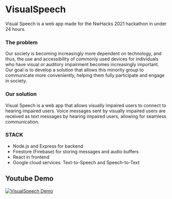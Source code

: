 # VisualSpeech

Visual Speech is a web app made for the NwHacks 2021 hackathon in under 24 hours. 

### The problem
Our society is becoming increasingly more dependent on technology, and thus, the use and accessibility of commonly used devices for individuals who have visual or auditory impairment becomes increasingly important. 
Our goal is to develop a solution that allows this minority group to communicate more conveniently, helping them fully participate and engage in society.

### Our solution
Visual Speech is a web app that allows visually impaired users to connect to hearing impaired users. Voice messages sent by visually impaired users are received as text messages by hearing impaired users, allowing for seamless communication.

### STACK
- Node.js and Express for backend
- Firestore (Firebase) for storing messages and audio buffers
- React in frontend
- Google cloud services: Text-to-Speech and Speech-to-Text

## Youtube Demo

[![VisualSpeech Demo](https://img.youtube.com/vi/KOpnmVhvAWc/0.jpg)](https://www.youtube.com/watch?v=KOpnmVhvAWc&feature=youtu.be)
